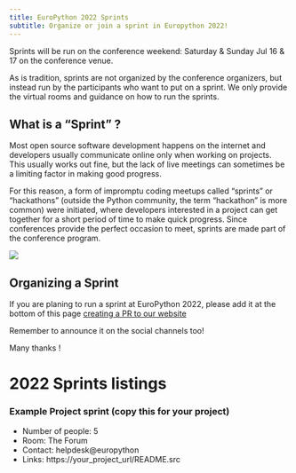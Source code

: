```yaml
---
title: EuroPython 2022 Sprints
subtitle: Organize or join a sprint in Europython 2022!
---
```


Sprints will be run on the conference weekend: Saturday & Sunday Jul 16 & 17 on the conference venue. 

As is tradition, sprints are not organized by the conference organizers, but instead run by the participants who want to put on a sprint. We only provide the virtual rooms and guidance on how to run the sprints.


## What is a “Sprint” ?

Most open source software development happens on the internet and developers usually communicate online only when working on projects. This usually works out fine, but the lack of live meetings can sometimes be a limiting factor in making good progress.

For this reason, a form of impromptu coding meetups called “sprints” or “hackathons” (outside the Python community, the term “hackathon” is more common) were initiated, where developers interested in a project can get together for a short period of time to make quick progress. Since conferences provide the perfect occasion to meet, sprints are made part of the conference program.

<img src="/img/sprint_collection.png__2420x1619_q85_crop_subsampling-2_upscale.png" /> 


## Organizing a Sprint

If you are planing to run a sprint at EuroPython 2022, please add it at the bottom of this page [creating a PR to our website](https://github.com/EuroPython/website/blob/main/data/pages-content/sprints.md)

Remember to announce it on the social channels too!

Many thanks !

# 2022 Sprints listings

### Example Project sprint (copy this for your project)

- Number of people: 5 
- Room: The Forum
- Contact: helpdesk@europython 
- Links: https://your_project_url/README.src

